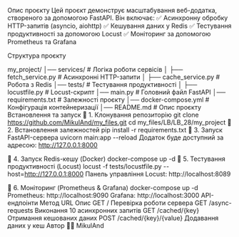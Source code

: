 Опис проєкту
Цей проєкт демонструє масштабування веб-додатка, створеного за допомогою FastAPI. Він включає:
✅ Асинхронну обробку HTTP-запитів (asyncio, aiohttp)
✅ Кешування даних у Redis
✅ Тестування продуктивності за допомогою Locust
✅ Моніторинг за допомогою Prometheus та Grafana

Структура проєкту

my_project/
│── services/            # Логіка роботи сервісів
│   ├── fetch_service.py # Асинхронні HTTP-запити
│   ├── cache_service.py # Робота з Redis
│── tests/               # Тестування продуктивності
│   ├── locustfile.py    # Locust-скрипт
│── main.py              # Головний файл FastAPI
│── requirements.txt     # Залежності проєкту
│── docker-compose.yml   # Конфігурація контейнеризації
│── README.md            # Опис проєкту
Встановлення та запуск
🔹 1. Клонування репозиторію
git clone https://github.com/MikulAnd/my_files.git
cd my_files/LB/LB_28/my_project
🔹 2. Встановлення залежностей
pip install -r requirements.txt
🔹 3. Запуск FastAPI-сервера
uvicorn main:app --reload
Додаток буде доступний за адресою: http://127.0.0.1:8000

🔹 4. Запуск Redis-кешу (Docker)
docker-compose up -d
🔹 5. Тестування продуктивності (Locust)
locust -f tests/locustfile.py --host=http://127.0.0.1:8000
Панель управління Locust: http://localhost:8089

🔹 6. Моніторинг (Prometheus & Grafana)
docker-compose up -d
Prometheus: http://localhost:9090
Grafana: http://localhost:3000
API-ендпоінти
Метод	URL	Опис
GET	/	Перевірка роботи сервера
GET	/async-requests	Виконання 10 асинхронних запитів
GET	/cached/{key}	Отримання кешованих даних
POST	/cached/{key}/{value}	Додавання даних у кеш
Автор
👨‍💻 MikulAnd